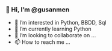 ### 👋 Hi, I’m @gusanmen
- 👀 I’m interested in Python, BBDD, Sql
- 🌱 I’m currently learning Python
- 💞️ I’m looking to collaborate on ...
- 📫 How to reach me ...

<!---
gusanmen/gusanmen is a ✨ special ✨ repository because its `README.md` (this file) appears on your GitHub profile.
You can click the Preview link to take a look at your changes.
--->
